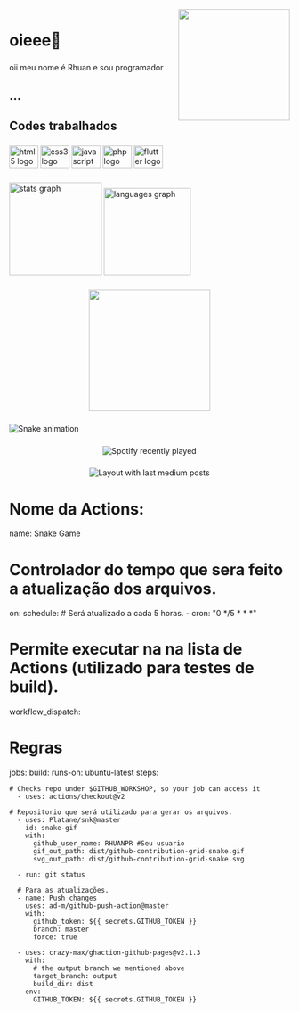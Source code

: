 <img align="right" height="200" src="https://4maos.com.br/wp-content/uploads/2022/10/aede51ab687ae45145aa59c0c23b62e2.jpg"  />

###

<h1 align="left">oieee👋</h1>

###

<p align="left">oii meu nome é Rhuan e sou programador</p>

###

<h2 align="left">...</h2>

###

<p align="left"></p>

###

<h2 align="left">Codes trabalhados</h2>

###

<div align="left">
  <img src="https://cdn.jsdelivr.net/gh/devicons/devicon/icons/html5/html5-original.svg" height="40" width="52" alt="html5 logo"  />
  <img src="https://cdn.jsdelivr.net/gh/devicons/devicon/icons/css3/css3-original.svg" height="40" width="52" alt="css3 logo"  />
  <img src="https://cdn.jsdelivr.net/gh/devicons/devicon/icons/javascript/javascript-original.svg" height="40" width="52" alt="javascript logo"  />
  <img src="https://cdn.jsdelivr.net/gh/devicons/devicon/icons/php/php-original.svg" height="40" width="52" alt="php logo"  />
  <img src="https://cdn.jsdelivr.net/gh/devicons/devicon/icons/flutter/flutter-original.svg" height="40" width="52" alt="flutter logo"  />
</div>

###

<div align="left">
  <img src="https://github-readme-stats.vercel.app/api?username=RHUANPR&hide_title=false&hide_rank=false&show_icons=true&include_all_commits=true&count_private=true&disable_animations=false&theme=dracula&locale=pt-br&hide_border=false&order=1" height="166" alt="stats graph"  />
  <img src="https://github-readme-stats.vercel.app/api/top-langs?username=RHUANPR&locale=en&hide_title=false&layout=default &card_width=320&langs_count=2&theme=dracula&hide_border=false&order=2" height="156" alt="languages graph"  />
</div>

###

<div align="center">
  <img height="218" src="https://images.ecycle.com.br/wp-content/uploads/2021/05/20195924/o-que-e-paisagem.jpg"  />
</div>

###

<img src="https://raw.githubusercontent.com/RHUANPR/RHUANPR/output/snake.svg" alt="Snake animation" />

###

<div align="center">
  <img src="https://spotify-recently-played-readme.vercel.app/api?count=5" alt="Spotify recently played"  />
</div>

###

<div align="center">
  <img src="https://github-read-medium-git-main.pahlevikun.vercel.app/latest?limit=4" alt="Layout with last medium posts"  />
</div>

###
# Nome da Actions:  
name: Snake Game

# Controlador do tempo que sera feito a atualização dos arquivos.
on:
  schedule:
      # Será atualizado a cada 5 horas.
    - cron: "0 */5 * * *"

# Permite executar na na lista de Actions (utilizado para testes de build).
  workflow_dispatch:

# Regras
jobs:
  build:
    runs-on: ubuntu-latest
    steps:

    # Checks repo under $GITHUB_WORKSHOP, so your job can access it
      - uses: actions/checkout@v2

    # Repositorio que será utilizado para gerar os arquivos.
      - uses: Platane/snk@master
        id: snake-gif
        with:
          github_user_name: RHUANPR #Seu usuario
          gif_out_path: dist/github-contribution-grid-snake.gif
          svg_out_path: dist/github-contribution-grid-snake.svg

      - run: git status

      # Para as atualizações.
      - name: Push changes
        uses: ad-m/github-push-action@master
        with:
          github_token: ${{ secrets.GITHUB_TOKEN }}
          branch: master
          force: true

      - uses: crazy-max/ghaction-github-pages@v2.1.3
        with:
          # the output branch we mentioned above
          target_branch: output
          build_dir: dist
        env:
          GITHUB_TOKEN: ${{ secrets.GITHUB_TOKEN }}
